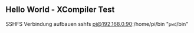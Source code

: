 ## Hello World - XCompiler Test
 
SSHFS Verbindung aufbauen
    sshfs pi@192.168.0.90:/home/pi/bin "`pwd`/bin"